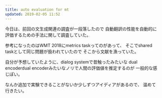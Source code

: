 ```yaml
---
title: auto evaluation for mt
updated: 2019-02-05 11:52
---
```

今日は、前回の文生成関連の調査が一段落したので
自動翻訳の性能を自動的に評価するための手法に関して調査していた。

参考になったのはWMT 2018にmetrics taskってのがあって、
そこでshared taskとして同じ問題が扱われていたので
そこから文献を漁っていた。

自分が予想していたように、dialog systemで昔触ったみたいな
dual encoderdual encoderみたいなノリで人間の評価値を推定するのが
一般的な感じぽい。

なんか追加で実験できることがないか少しずつアイディアがあるので、
温めて行きたい。

